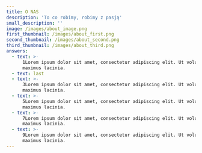 ```yaml
---
title: O NAS
description: 'To co robimy, robimy z pasją'
small_description: ''
image: /images/about_image.png
first_thumbnail: /images/about_first.png
second_thumbnail: /images/about_second.png
third_thumbnail: /images/about_third.png
answers:
  - text: >-
      1Lorem ipsum dolor sit amet, consectetur adipiscing elit. Ut volutpat
      maximus lacinia.
  - text: last
  - text: >-
      3Lorem ipsum dolor sit amet, consectetur adipiscing elit. Ut volutpat
      maximus lacinia.
  - text: >-
      5Lorem ipsum dolor sit amet, consectetur adipiscing elit. Ut volutpat
      maximus lacinia.
  - text: >-
      7Lorem ipsum dolor sit amet, consectetur adipiscing elit. Ut volutpat
      maximus lacinia.
  - text: >-
      9Lorem ipsum dolor sit amet, consectetur adipiscing elit. Ut volutpat
      maximus lacinia.
---
```



